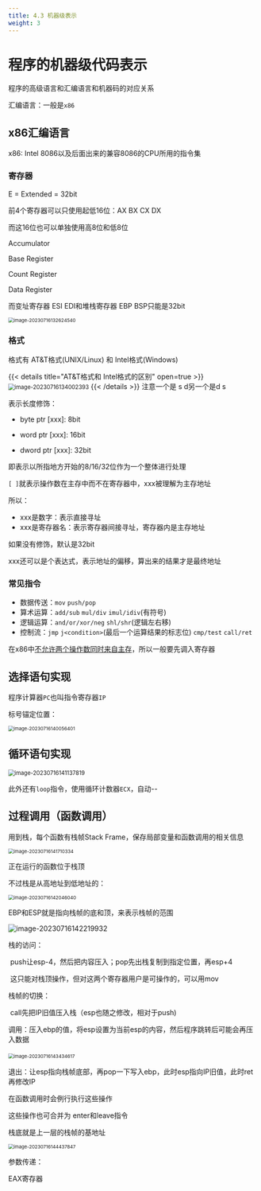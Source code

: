 ```yaml
---
title: 4.3 机器级表示
weight: 3
---
```


# 程序的机器级代码表示

程序的高级语言和汇编语言和机器码的对应关系

汇编语言：一般是`x86`

## x86汇编语言

x86: Intel 8086以及后面出来的兼容8086的CPU所用的指令集

### 寄存器

E = Extended = 32bit

前4个寄存器可以只使用起低16位：AX BX CX DX

而这16位也可以单独使用高8位和低8位

Accumulator

Base Register

Count Register

Data Register

而变址寄存器 ESI EDI和堆栈寄存器 EBP BSP只能是32bit

<img src="https://cdn.jsdelivr.net/gh/zvictorliu/typoraPics@main/img/image-20230716132624540.png" alt="image-20230716132624540" style="zoom:67%;" />

### 格式

格式有 AT&T格式(UNIX/Linux) 和 Intel格式(Windows)

{{< details title="AT&T格式和 Intel格式的区别" open=true >}}
<img src="https://cdn.jsdelivr.net/gh/zvictorliu/typoraPics@main/img/image-20230716134002393.png" alt="image-20230716134002393" style="zoom:80%;" />
{{< /details >}}
注意一个是 s d另一个是d s



表示长度修饰：

- byte ptr [xxx]: 8bit

- word ptr [xxx]: 16bit

- dword ptr [xxx]: 32bit

即表示以所指地方开始的8/16/32位作为一个整体进行处理

`[ ]`就表示操作数在主存中而不在寄存器中，xxx被理解为主存地址

所以：

- xxx是数字：表示直接寻址
- xxx是寄存器名：表示寄存器间接寻址，寄存器内是主存地址

如果没有修饰，默认是32bit

xxx还可以是个表达式，表示地址的偏移，算出来的结果才是最终地址

### 常见指令

- 数据传送：`mov`	`push/pop`
- 算术运算：`add/sub` `mul/div` `imul/idiv`(有符号)
- 逻辑运算：`and/or/xor/neg` `shl/shr`(逻辑左右移)
- 控制流：`jmp` `j<condition>`(最后一个运算结果的标志位) `cmp/test` `call/ret`

在x86中<u>不允许两个操作数同时来自主存</u>，所以一般要先调入寄存器

## 选择语句实现

程序计算器`PC`也叫指令寄存器`IP`

标号锚定位置：

<img src="https://cdn.jsdelivr.net/gh/zvictorliu/typoraPics@main/img/image-20230716140056401.png" alt="image-20230716140056401" style="zoom:67%;" />

## 循环语句实现

<img src="https://cdn.jsdelivr.net/gh/zvictorliu/typoraPics@main/img/image-20230716141137819.png" alt="image-20230716141137819" style="zoom:80%;" />

此外还有`loop`指令，使用循环计数器`ECX`，自动--

## 过程调用（函数调用）

用到栈，每个函数有栈帧Stack Frame，保存局部变量和函数调用的相关信息

<img src="https://cdn.jsdelivr.net/gh/zvictorliu/typoraPics@main/img/image-20230716141710334.png" alt="image-20230716141710334" style="zoom:67%;" />

正在运行的函数位于栈顶

不过栈是从高地址到低地址的：

<img src="https://cdn.jsdelivr.net/gh/zvictorliu/typoraPics@main/img/image-20230716142046040.png" alt="image-20230716142046040" style="zoom:67%;" />

EBP和ESP就是指向栈帧的底和顶，来表示栈帧的范围

![image-20230716142219932](https://cdn.jsdelivr.net/gh/zvictorliu/typoraPics@main/img/image-20230716142219932.png)

栈的访问：

​	push让esp-4，然后把内容压入；pop先出栈复制到指定位置，再esp+4

​	这只能对栈顶操作，但对这两个寄存器用户是可操作的，可以用mov

栈帧的切换：

​	call先把IP旧值压入栈（esp也随之修改，相对于push)

​	调用：压入ebp的值，将esp设置为当前esp的内容，然后程序跳转后可能会再压入数据

​	<img src="https://cdn.jsdelivr.net/gh/zvictorliu/typoraPics@main/img/image-20230716143434617.png" alt="image-20230716143434617" style="zoom:67%;" />

​	退出：让esp指向栈帧底部，再pop一下写入ebp，此时esp指向IP旧值，此时ret再修改IP

在函数调用时会例行执行这些操作

这些操作也可合并为 enter和leave指令

 

栈底就是上一层的栈帧的基地址

<img src="https://cdn.jsdelivr.net/gh/zvictorliu/typoraPics@main/img/image-20230716144437847.png" alt="image-20230716144437847" style="zoom:67%;" />

参数传递：

EAX寄存器